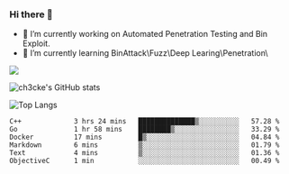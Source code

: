 ### Hi there 👋

- 🔭 I’m currently working on Automated Penetration Testing and Bin Exploit.
- 🌱 I’m currently learning BinAttack\Fuzz\Deep Learing\Penetration\

![](https://img.shields.io/badge/python-3.9-orange?style=for-the-badge&logo=python&logoColor=orange)

![ch3cke's GitHub stats](https://github-readme-stats.vercel.app/api?username=ch3cke&show_icons=true&theme=radical)

![Top Langs](https://github-readme-stats.vercel.app/api/top-langs/?username=anuraghazra&layout=compact&theme=radical)
<!--START_SECTION:waka-->

```text
C++             3 hrs 24 mins   ██████████████▒░░░░░░░░░░   57.28 %
Go              1 hr 58 mins    ████████▒░░░░░░░░░░░░░░░░   33.29 %
Docker          17 mins         █▒░░░░░░░░░░░░░░░░░░░░░░░   04.84 %
Markdown        6 mins          ▒░░░░░░░░░░░░░░░░░░░░░░░░   01.79 %
Text            4 mins          ▒░░░░░░░░░░░░░░░░░░░░░░░░   01.36 %
ObjectiveC      1 min           ░░░░░░░░░░░░░░░░░░░░░░░░░   00.49 %
```

<!--END_SECTION:waka-->
